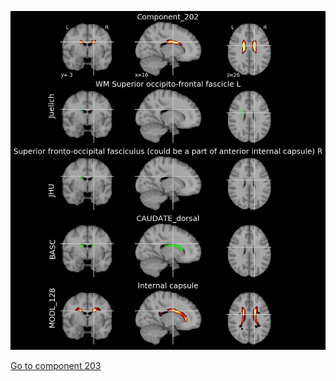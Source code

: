 ![202](preliminary/202.jpg "Component 202")

[Go to component 203](https://parietal-inria.github.io/MODL_atlas/256/203 "Component 203")
